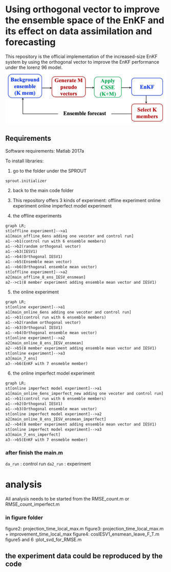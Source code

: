 # Using orthogonal vector to improve the ensemble space of the EnKF and its effect on data assimilation and forecasting
This repository is the official implementation of the increased-size EnKF system by using the orthogonal vector to improve the EnKF performance under the lorenz 96 model.
![model_illustration](figure/Figure1.jpg)

## Requirements
Software requirements: Matlab 2017a

To install libraries:
1. go to the folder under the SPROUT
```
sprout.initializer
```
2. back to the main code folder

3. This repository offers 3 kinds of experiment: 
offline experiment
online  experiment
online imperfect model experiment

4. the offline experiments
```mermaid
graph LR;
st[offline experiment]-->a1
a1[main_offline_6ens adding one vecoter and control run]
a1-->b1(control run with 6 ensemble members)
a1-->b2(random orthogonal vector)
a1-->b3(IESV1)
a1-->b4(Orthogonal IESV1)
a1-->b5(Ensemble mean vector)
a1-->b6(Orthogonal ensemble mean vector)
st[offline experiment]-->a2
a2[main_offline_8_ens_IESV_ensmean]
a2-->c1(8 member experiment adding ensemble mean vector and IESV1)
```
5. the online experiment
```mermaid
graph LR;
st[online experiment]-->a1
a1[main_online_6ens adding one vecoter and control run]
a1-->b1(control run with 6 ensemble members)
a1-->b2(random orthogonal vector)
a1-->b3(Orthogonal IESV1)
a1-->b4(Orthogonal ensemble mean vector)
st[online experiment]-->a2
a2[main_online_8_ens_IESV_ensmean]
a2-->b5(8 member experiment adding ensemble mean vector and IESV1)
st[online experiment]-->a3
a3[main_7_ens]
a3-->b6(EnKF with 7 ensmeble member)

```

6. the online imperfect model experiment
```mermaid
graph LR;
st[online imperfect model experiment]-->a1
a1[main_online_6ens_imperfect_new adding one vecoter and control run]
a1-->b1(control run with 6 ensemble members)
a1-->b2(Orthogonal IESV1)
a1-->b3(Orthogonal ensemble mean vector)
st[online imperfect model experiment]-->a2
a2[main_online_8_ens_IESV_ensmean_imperfect]
a2-->b4(8 member experiment adding ensemble mean vector and IESV1)
st[online imperfect model experiment]-->a3
a3[main_7_ens_imperfect]
a3-->b5(EnKF with 7 ensmeble member)
```
### after finish the main.m 
`da_run`  : control run
`da2_run` : experiment


# analysis
All analysis needs to be started from the RMSE_count.m or RMSE_count_imperfect.m

### in figure folder
figure2: projection_time_local_max.m
figure3: projection_time_local_max.m + improvement_time_local_max
figure4: cosIESV1_ensmean_leave_F_T.m
figure5 and 6 :plot_svd_for_RMSE.m

## the experiment data could be reproduced by the code




